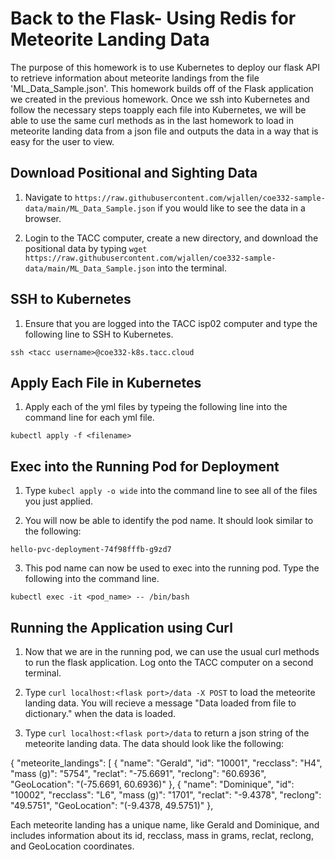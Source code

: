 Back to the Flask- Using Redis for Meteorite Landing Data
=========================================================
The purpose of this homework is to use Kubernetes to deploy our flask API to retrieve information about meteorite landings from the file 'ML_Data_Sample.json'. This homework builds off of the Flask application we created in the previous homework. Once we ssh into Kubernetes and follow the necessary steps toapply each file into Kubernetes, we will be able to use the same curl methods as in the last homework to load in meteorite landing data from a json file and outputs the data in a way that is easy for the user to view.

Download Positional and Sighting Data
-------------------------------------
1. Navigate to `https://raw.githubusercontent.com/wjallen/coe332-sample-data/main/ML_Data_Sample.json` if you would like to see the data in a browser.

2. Login to the TACC computer, create a new directory, and download the positional data by typing `wget https://raw.githubusercontent.com/wjallen/coe332-sample-data/main/ML_Data_Sample.json` into the terminal.

SSH to Kubernetes
-----------------
1. Ensure that you are logged into the TACC isp02 computer and type the following line to SSH to Kubernetes.

`ssh <tacc username>@coe332-k8s.tacc.cloud`

Apply Each File in Kubernetes
-----------------------------
1. Apply each of the yml files by typeing the following line into the command line for each yml file.

`kubectl apply -f <filename>`

Exec into the Running Pod for Deployment
----------------------------------------
1. Type `kubecl apply -o wide` into the command line to see all of the files you just applied.

2. You will now be able to identify the pod name. It should look similar to the following:

`hello-pvc-deployment-74f98fffb-g9zd7`

3. This pod name can now be used to exec into the running pod. Type the following into the command line.

`kubectl exec -it <pod_name> -- /bin/bash`

Running the Application using Curl
----------------------------------
1. Now that we are in the running pod, we can use the usual curl methods to run the flask application. Log onto the TACC computer on a second terminal.

2. Type `curl localhost:<flask port>/data -X POST` to load the meteorite landing data. You will recieve a message "Data loaded from file to dictionary." when the data is loaded.

3. Type `curl localhost:<flask port>/data` to return a json string of the meteorite landing data. The data should look like the following:

{
  "meteorite_landings": [
    {
      "name": "Gerald",
      "id": "10001",
      "recclass": "H4",
      "mass (g)": "5754",
      "reclat": "-75.6691",
      "reclong": "60.6936",
      "GeoLocation": "(-75.6691, 60.6936)"
    },
    {
      "name": "Dominique",
      "id": "10002",
      "recclass": "L6",
      "mass (g)": "1701",
      "reclat": "-9.4378",
      "reclong": "49.5751",
      "GeoLocation": "(-9.4378, 49.5751)"
    },


Each meteorite landing has a unique name, like Gerald and Dominique, and includes information about its id, recclass, mass in grams, reclat, reclong, and GeoLocation coordinates.
 
